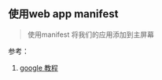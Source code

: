 ## 使用web app manifest

> 使用manifest 将我们的应用添加到主屏幕






参考：
1. [google 教程](
https://developers.google.com/web/fundamentals/web-app-manifest
)
